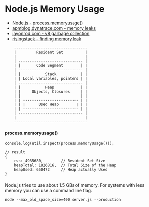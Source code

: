 # Node.js Memory Usage

- [Node.js - process.memoryusage()](https://nodejs.org/api/process.html#process_process_memoryusage)
- [apmblog.dynatrace.com - memory leaks](http://apmblog.dynatrace.com/2015/11/04/understanding-garbage-collection-and-hunting-memory-leaks-in-node-js/)
- [jayonrod.com - v8 garbage collection](http://jayconrod.com/posts/55/a-tour-of-v8-garbage-collection)
- [risingstack - finding memory leak](https://blog.risingstack.com/finding-a-memory-leak-in-node-js/)

```
	---------------------------------
	|         Resident Set          |
	|                               |
	| ----------------------------- |
	| |       Code Segment        | |
	| ----------------------------- |
	| |           Stack           | |
	| | Local variables, pointers | |
	| ----------------------------- |
	| |           Heap            | |
	| |     Objects, Closures     | |
	| |                           | |
	| | ------------------------- | |
	| | |      Used Heap        | | |	
	| | ------------------------- | |
	| ----------------------------- |
    |                               |
    ---------------------------------
```

#### process.memoryusage()

    console.log(util.inspect(process.memoryUsage()));

    // result
    { 
		rss: 4935680,        // Resident Set Size
		heapTotal: 1826816,  // Total Size of the Heap
		heapUsed: 650472     // Heap actually Used
	}



#### 
Node.js tries to use about 1.5 GBs of memory. For systems with less memory you can use a command line flag.

	node --max_old_space_size=400 server.js --production  